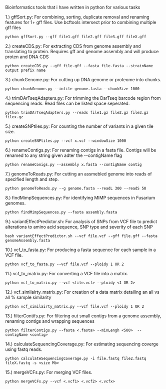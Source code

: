 Bioinformatics tools that i have written in python for various tasks  


1.) gffSort.py: For combining, sorting, duplicate removal and renaming features for 1+ gff files. Use bcftools intersect prior to combining multiple gff files 

	python gffSort.py --gff file1.gff file2.gff file3.gff fileX.gff


2.) createCDS.py: For extracting CDS from genome assembly and translating to protein. Requires gff and genome assembly and will produce proten and DNA CDS

	python createCDS.py --gff file.gff --fasta file.fasta --strainName output prefix name
    
3.) chunkGenome.py: For cutting up DNA genome or proteome into chunks. 

	python chunkGenome.py --infile genome.fasta --chunkSize 1000 

4.) trimDArTseqAdapters.py: For trimming the DarTseq barcode region from sequencing reads. Read files can be listed space seperated. 

	python trimDArTseqAdapters.py --reads file1.gz file2.gz file3.gz filex.gz 

5.) createSNPtiles.py: For counting the number of variants in a given tile size. 
	
	python createSNPtiles.py --vcf x.vcf --windowSize 1000

6.) renameContigs.py: For renaming contigs in a fasta file. Contigs will be renamed to any string given adter the --contigName flag

	python renameConigs.py --assembly x.fasta --contigName contig

7.) genomeToReads.py: For cutting an assmebled genome into reads of specified length and step. 

	python genomeToReads.py --g genome.fasta --readL 300 --readS 50

8.) findMimpSequences.py: For identifying MIMP sequences in Fusarium genomes. 

	python findMimpSequences.py --fasta assembly.fasta

9.) variantEffectPredictor.sh: For analysis of SNPs from VCF file to predict alterations to amino acid sequence, SNP type and severity of each SNP
	
	bash variantEffectPredictor.sh --vcf file.vcf --gff file.gff --fasta genomeAssembly.fasta 

10.) vcf_to_fasta.py: For producing a fasta sequence for each sample in a VCF file.
	
	python vcf_to_fasta.py --vcf file.vcf --ploidy 1 OR 2 

11.) vcf_to_matrix.py: For converting a VCF file into a matrix.

	python vcf_to_matrix.py --vcf <file.vcf> --ploidy <1 OR 2>

12.) vcf_similairty_matrix.py: For creation of a data matrix detailing an all vs all % sample similarity 
	
	python vcf_similairty_matrix.py --vcf file.vcf --ploidy 1 OR 2

13.) filterContifs.py: For filtering out small contigs from a genome assembly, renaming contigs and wrapping sequences
	
	python filterContigs.py --fasta <.fasta> --minLengh <500>  --contigName <contig> 

14.) calculateSequencingCoverage.py: For estimating sequencing coverge using fastq reads.

	python calculateSequencingCoverage.py -i file.fastq file2.fastq fileX.fastq -s <size Mb>

15.) mergeVCFs.py: For merging VCF files. 
	
	python mergeVCFs.py --vcf <.vcf1> <.vcf2> <.vcfx>  
